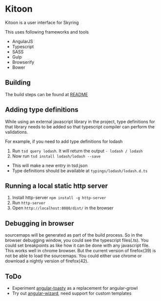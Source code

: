 # Kitoon
Kitoon is a user interface for Skyring

This uses following frameworks and tools
* AngularJS
* Typescript
* SASS
* Gulp
* Browserify
* Bower

## Building
The build steps can be found at [README](./README.md)

## Adding type definitions
While using an external javascript library in the project, type definitions for that library needs to be added so that typescript compiler can perform the validations. 

For example, if you need to add type definitions for lodash

1. Run `tsd query lodash`. It will return the output `- lodash / lodash`
2. Now run `tsd install lodash/lodash --save`
  - This will make a new entry in tsd.json
  - Type definitions should be available at `typings/lodash/lodash.d.ts`

## Running a local static http server
1. Install http-server `npm install -g http-server`
2. Run `http-server`
3. Open `http://localhost:8080/dist/` in the browser

## Debugging in browser
sourcemaps will be generated as part of the build process. So in the browser debugging window, you could see the typescript files(.ts). 
You could set breakpoints as like how it can be done with any javascript file. This works well in chrome browser. But the current version 
of firefox(39) is not be able to load the sourcemaps. You could either use chrome or download a nightly version of firefox(42).

## ToDo
* Experiment [angular-toasty](http://invertase.github.io/angular-toasty/example/) as a replacement for angular-growl
* Try out [angular-wizard](https://github.com/mgonto/angular-wizard), need support for custom templates
